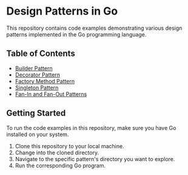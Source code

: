 # Design Patterns in Go

This repository contains code examples demonstrating various design patterns implemented in the Go programming language.

## Table of Contents

- [Builder Pattern](https://github.com/kamna123/golang-pattern/tree/main/builder_patter)
- [Decorator Pattern](https://github.com/kamna123/golang-pattern/tree/main/decorator_pattern)
- [Factory Method Pattern](https://github.com/kamna123/golang-pattern/tree/main/factory_pattern)
- [Singleton Pattern](https://github.com/kamna123/golang-pattern/tree/main/singleton_pattern)
- [Fan-In and Fan-Out Patterns](https://github.com/kamna123/golang-pattern/tree/main/fan-in-out_pattern)

## Getting Started

To run the code examples in this repository, make sure you have Go installed on your system.

1. Clone this repository to your local machine.
2. Change into the cloned directory.
3. Navigate to the specific pattern's directory you want to explore. 
4. Run the corresponding Go program.

